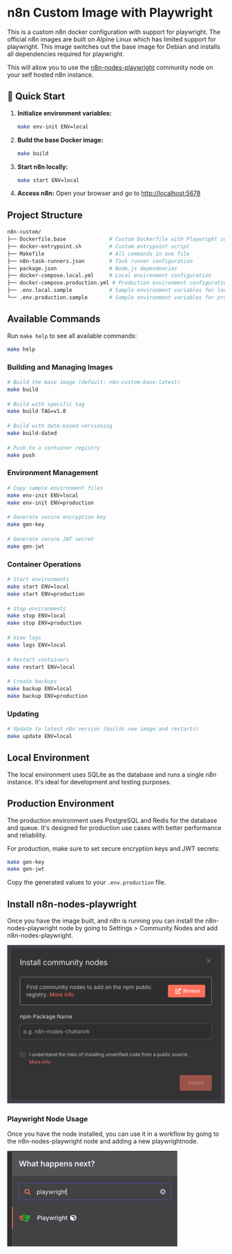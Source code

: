 # n8n Custom Image with Playwright

This is a custom n8n docker configuration with support for playwright. The official n8n images are built on Alpine Linux which has limited support for playwright. This image switches out the base image for Debian and installs all dependencies required for playwright.

This will allow you to use the [n8n-nodes-playwright](https://github.com/n8n-io/n8n-nodes-playwright) community node on your self hosted n8n instance.

## 🚀 Quick Start

1. **Initialize environment variables:**

   ```bash
   make env-init ENV=local
   ```

2. **Build the base Docker image:**

   ```bash
   make build
   ```

3. **Start n8n locally:**

   ```bash
   make start ENV=local
   ```

4. **Access n8n:**
   Open your browser and go to [http://localhost:5678](http://localhost:5678)

## Project Structure

```bash
n8n-custom/
├── Dockerfile.base              # Custom Dockerfile with Playwright support
├── docker-entrypoint.sh         # Custom entrypoint script
├── Makefile                     # All commands in one file
├── n8n-task-runners.json        # Task runner configuration
├── package.json                 # Node.js dependencies
├── docker-compose.local.yml     # Local environment configuration
├── docker-compose.production.yml # Production environment configuration
├── .env.local.sample            # Sample environment variables for local
└── .env.production.sample       # Sample environment variables for production
```

## Available Commands

Run `make help` to see all available commands:

```bash
make help
```

### Building and Managing Images

```bash
# Build the base image (default: n8n-custom-base:latest)
make build

# Build with specific tag
make build TAG=v1.0

# Build with date-based versioning
make build-dated

# Push to a container registry
make push
```

### Environment Management

```bash
# Copy sample environment files
make env-init ENV=local
make env-init ENV=production

# Generate secure encryption key
make gen-key

# Generate secure JWT secret
make gen-jwt
```

### Container Operations

```bash
# Start environments
make start ENV=local
make start ENV=production

# Stop environments
make stop ENV=local
make stop ENV=production

# View logs
make logs ENV=local

# Restart containers
make restart ENV=local

# Create backups
make backup ENV=local
make backup ENV=production
```

### Updating

```bash
# Update to latest n8n version (builds new image and restarts)
make update ENV=local
```

## Local Environment

The local environment uses SQLite as the database and runs a single n8n instance. It's ideal for development and testing purposes.

## Production Environment

The production environment uses PostgreSQL and Redis for the database and queue. It's designed for production use cases with better performance and reliability.

For production, make sure to set secure encryption keys and JWT secrets:

```bash
make gen-key
make gen-jwt
```

Copy the generated values to your `.env.production` file.

## Install n8n-nodes-playwright

Once you have the image built, and n8n is running you can install the n8n-nodes-playwright node by going to Settings > Community Nodes and add n8n-nodes-playwright.

![Install n8n-nodes-playwright](./docs/images/install-playwright.png)

### Playwright Node Usage

Once you have the node installed, you can use it in a workflow by going to the n8n-nodes-playwright node and adding a new playwrightnode.

![Add playwright node](./docs/images/add-playwright-node.png)





